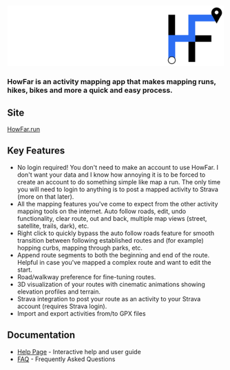 ![HowFar Logo](./public/how_far_logo_complete.png)

### HowFar is an activity mapping app that makes mapping runs, hikes, bikes and more a quick and easy process.

## Site
[HowFar.run](https://howfar.run)

## Key Features
- No login required! You don't need to make an account to use HowFar. I don't want your data and I know how annoying it is to be forced to create an account to do something simple like map a run. The only time you will need to login to anything is to post a mapped activity to Strava (more on that later).
- All the mapping features you've come to expect from the other activity mapping tools on the internet. Auto follow roads, edit, undo functionality, clear route, out and back, multiple map views (street, satellite, trails, dark), etc.
- Right click to quickly bypass the auto follow roads feature for smooth transition between following established routes and (for example) hopping curbs, mapping through parks, etc.
- Append route segments to both the beginning and end of the route. Helpful in case you've mapped a complex route and want to edit the start.
- Road/walkway preference for fine-tuning routes.
- 3D visualization of your routes with cinematic animations showing elevation profiles and terrain.
- Strava integration to post your route as an activity to your Strava account (requires Strava login).
- Import and export activities from/to GPX files

## Documentation
- [Help Page](https://howfar.run/help.html) - Interactive help and user guide
- [FAQ](https://howfar.run/FAQ.html) - Frequently Asked Questions
